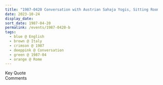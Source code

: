 ```yaml
---
title: "1987-0420 Conversation with Austrian Sahaja Yogis, Sitting Room, Flat, Rome, Italy"
date: 2023-10-24
display_date: 
sort_date: 1987-04-20
permalink: /events/1987-0420-b
tags:
  - blue @ English
  - brown @ Italy
  - crimson @ 1987
  - deeppink @ Conversation
  - green @ 1987-04
  - orange @ Rome
---
```


<wave-list>
  <list-title color="green" width="75">Key Quote</list-title>
  <list-item color="BlanchedAlmond"  width="200"></list-item>
  <list-item color="Lavender"></list-item>
  <list-item color="BlanchedAlmond"></list-item>
</wave-list>

<br>

<wave-list>
  <list-title color="green" width="75">Comments</list-title>
  <list-item color="BlanchedAlmond"  width="200"></list-item>
  <list-item color="Lavender"></list-item>
  <list-item color="BlanchedAlmond"></list-item>
</wave-list>